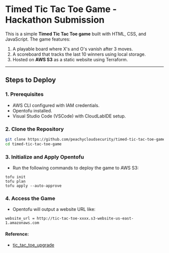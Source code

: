 # Timed Tic Tac Toe Game - Hackathon Submission

This is a simple **Timed Tic Tac Toe game** built with HTML, CSS, and JavaScript. The game features:
1. A playable board where X's and O's vanish after 3 moves.
2. A scoreboard that tracks the last 10 winners using local storage.
3. Hosted on **AWS S3** as a static website using Terraform.

---

## Steps to Deploy

### 1. Prerequisites
- AWS CLI configured with IAM credentials.
- Opentofu installed.
- Visual Studio Code (VSCode) with CloudLabIDE setup.

### 2. Clone the Repository
```bash
git clone https://github.com/peachycloudsecurity/timed-tic-tac-toe-game
cd timed-tic-tac-toe-game
```

### 3. Initialize and Apply Opentofu

- Run the following commands to deploy the game to AWS S3:
```
tofu init
tofu plan
tofu apply --auto-approve
```

### 4. Access the Game

- Opentofu will output a website URL like:

```
website_url = http://tic-tac-toe-xxxx.s3-website-us-east-1.amazonaws.com
```


#### Reference:

- [tic_tac_toe_upgrade](https://www.reddit.com/r/Bestvaluepicks/comments/1fmiwda/tic_tac_toe_upgrade/)
